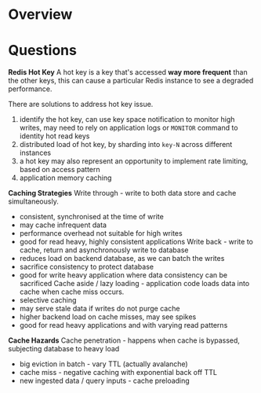 # Overview

# Questions
**Redis Hot Key**
A hot key is a key that's accessed **way more frequent** than the other keys, this can cause a particular Redis instance to see a degraded performance.

There are solutions to address hot key issue.
1. identify the hot key, can use key space notification to monitor high writes, may need to rely on application logs or `MONITOR` command to identity hot read keys
2. distributed load of hot key, by sharding into `key-N` across different instances
3. a hot key may also represent an opportunity to implement rate limiting, based on access pattern
4. application memory caching

**Caching Strategies**
Write through - write to both data store and cache simultaneously.
- consistent, synchronised at the time of write
- may cache infrequent data 
- performance overhead not suitable for high writes
- good for read heavy, highly consistent applications 
Write back - write to cache, return and asynchronously write to database
- reduces load on backend database, as we can batch the writes
- sacrifice consistency to protect database 
- good for write heavy application where data consistency can be sacrificed 
Cache aside / lazy loading - application code loads data into cache when cache miss occurs. 
- selective caching
- may serve stale data if writes do not purge cache 
- higher backend load on cache misses, may see spikes 
- good for read heavy applications and with varying read patterns

**Cache Hazards**
Cache penetration - happens when cache is bypassed, subjecting database to heavy load
- big eviction in batch - vary TTL (actually avalanche)
- cache miss - negative caching with exponential back off TTL
- new ingested data / query inputs - cache preloading


